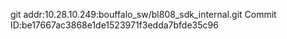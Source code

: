 git addr:10.28.10.249:bouffalo_sw/bl808_sdk_internal.git
Commit ID:be17667ac3868e1de1523971f3edda7bfde35c96
